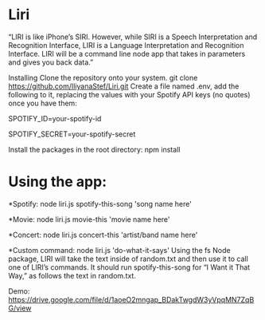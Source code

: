 # Liri

“LIRI is like iPhone’s SIRI. However, while SIRI is a Speech Interpretation and Recognition Interface, LIRI is a Language Interpretation and Recognition Interface. LIRI will be a command line node app that takes in parameters and gives you back data.”

Installing
Clone the repository onto your system.
git clone https://github.com/IliyanaStef/Liri.git
Create a file named .env, add the following to it, replacing the values with your Spotify API keys (no quotes) once you have them:

SPOTIFY_ID=your-spotify-id

SPOTIFY_SECRET=your-spotify-secret

Install the packages in the root directory:
npm install

# Using the app:

*Spotify:
node liri.js spotify-this-song 'song name here'

*Movie:
node liri.js movie-this 'movie name here'

*Concert:
node liri.js concert-this 'artist/band name here'

*Custom command:
node liri.js 'do-what-it-says'
Using the fs Node package, LIRI will take the text inside of random.txt and then use it to call one of LIRI’s commands. It should run spotify-this-song for “I Want it That Way,” as follows the text in random.txt.

Demo: https://drive.google.com/file/d/1aoeO2mngap_BDakTwgdW3yVpqMN7ZqBG/view
